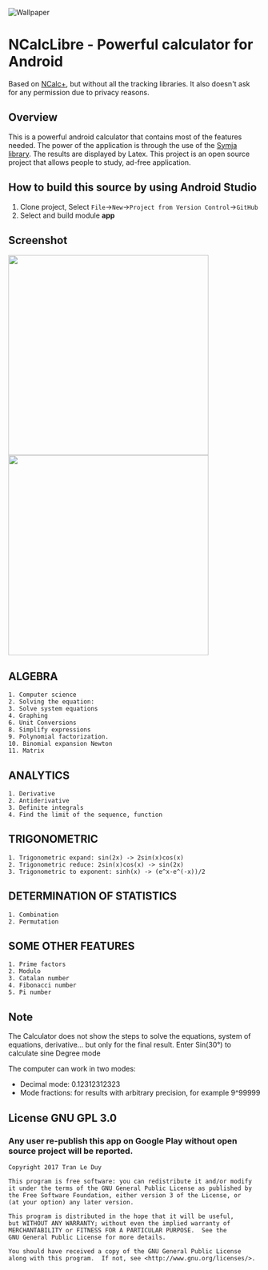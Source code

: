 ![Wallpaper](art/wallpaper.png)

# NCalcLibre - Powerful calculator for Android
Based on [NCalc+](https://github.com/tranleduy2000/ncalc), but without all the tracking libraries. It also doesn't ask for any permission due to privacy reasons.

## Overview
This is a powerful android calculator that contains most of the features needed. The power of the application is through the use of the [Symja library](https://github.com/axkr/symja_android_library). The results are displayed by Latex. This project is an open source project that allows people to study, ad-free application.

## How to build this source by using Android Studio

1. Clone project, Select ``File``->``New``->``Project from Version Control``->``GitHub``
2. Select and build module **app**

## Screenshot

<img src="art/screenshot/Screenshot_20170815-135135_framed.png" width="400"> <img src="art/screenshot/Screenshot_20170815-135150_framed.png" width="400">

## ALGEBRA

	1. Computer science
	2. Solving the equation:
	3. Solve system equations
	4. Graphing
	6. Unit Conversions
	8. Simplify expressions
	9. Polynomial factorization.
	10. Binomial expansion Newton
	11. Matrix

## ANALYTICS

	1. Derivative
	2. Antiderivative
	3. Definite integrals
	4. Find the limit of the sequence, function

## TRIGONOMETRIC

	1. Trigonometric expand: sin(2x) -> 2sin(x)cos(x)
	2. Trigonometric reduce: 2sin(x)cos(x) -> sin(2x)
	3. Trigonometric to exponent: sinh(x) -> (e^x-e^(-x))/2

## DETERMINATION OF STATISTICS

	1. Combination
	2. Permutation

## SOME OTHER FEATURES

	1. Prime factors
	2. Modulo
	3. Catalan number
	4. Fibonacci number
	5. Pi number

## Note

The Calculator does not show the steps to solve the equations, system of equations, derivative... but only for the final result.
Enter Sin(30°) to calculate sine Degree mode

The computer can work in two modes:
- 	Decimal mode: 0.12312312323
- 	Mode fractions: for results with arbitrary precision, for example 9^99999

## License GNU GPL 3.0
### Any user re-publish this app on Google Play without open source project will be reported.

	Copyright 2017 Tran Le Duy

    This program is free software: you can redistribute it and/or modify
    it under the terms of the GNU General Public License as published by
    the Free Software Foundation, either version 3 of the License, or
    (at your option) any later version.

    This program is distributed in the hope that it will be useful,
    but WITHOUT ANY WARRANTY; without even the implied warranty of
    MERCHANTABILITY or FITNESS FOR A PARTICULAR PURPOSE.  See the
    GNU General Public License for more details.

    You should have received a copy of the GNU General Public License
    along with this program.  If not, see <http://www.gnu.org/licenses/>.

